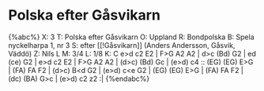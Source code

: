 # Polska efter Gåsvikarn

{%abc%}
X: 3
T: Polska efter Gåsvikarn
O: Uppland
R: Bondpolska
B: Spela nyckelharpa 1, nr 3
S: efter [[!Gåsvikarn]] (Anders Andersson, Gåsvik, Väddö)
Z: Nils L
M: 3/4
L: 1/8
K: C
e>d c2 E2 | F>G A2 A2 | d>c (Bd) G2 | ed (ce) G2 |
e>d c2 E2 | F>G A2 A2 | (d>c) (Bd) Gc | (e>d) c4 ::
(EG) (EG) E>G | (FA) FA F2 | (d>c) B<d G2  | (e>d) c<e G2 |
(EG) (EG) E>G | (FA) FA F2 | (dc) (BA) G>c | (e>d) c2 z2    :|
{%endabc%}

